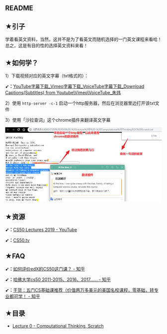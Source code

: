 ## README

## ★引子

学着看英文资料，当然，这并不是为了看英文而随机选择的一门英文课程来看哈！总之，这是有目的性的选择英文资料来看！

## ★如何学？

1）下载视频对应的英文字幕（txt格式的）：

**➹：**[YouTube字幕下载_Vimeo字幕下载_VoiceTube字幕下载_Download Captions(Subtitles) from Youtube\Vimeo\VoiceTube_朱炜](https://zhuwei.me/y2b/)

2）使用 `http-server -c-1` 启动一个http服务器，然后在浏览器里边打开该txt文件

3）使用「沙拉查词」这个chrome插件来翻译英文字幕

![怎么学](assets/img/2019-12-11-01-42-10.png)

## ★资源

**➹：**[CS50 Lectures 2019 - YouTube](https://www.youtube.com/playlist?list=PLhQjrBD2T381L3iZyDTxRwOBuUt6m1FnW)

**➹：**[CS50.tv](http://cs50.tv/2017/fall/)

## ★FAQ

**➹：**[如何评价edX的CS50这门课？ - 知乎](https://www.zhihu.com/question/24566252)

**➹：**[哈佛大学cs50 2011-2015、2016、2017...... - 知乎](https://zhuanlan.zhihu.com/p/24419125)

**➹：**[干货：五门CS基础课推荐（价值两万多美元的美国名校课程，零基础，转专业都可学！ - 知乎](https://zhuanlan.zhihu.com/p/24774857)

## ★目录

- [Lecture 0 - Computational Thinking, Scratch](./01.md)
